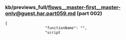 ### kb/previews_full/flows__master-first__master-only@guest.har.part059.md (part 002)

```md
{
                  "functionName": "",
                  "script
```

```
